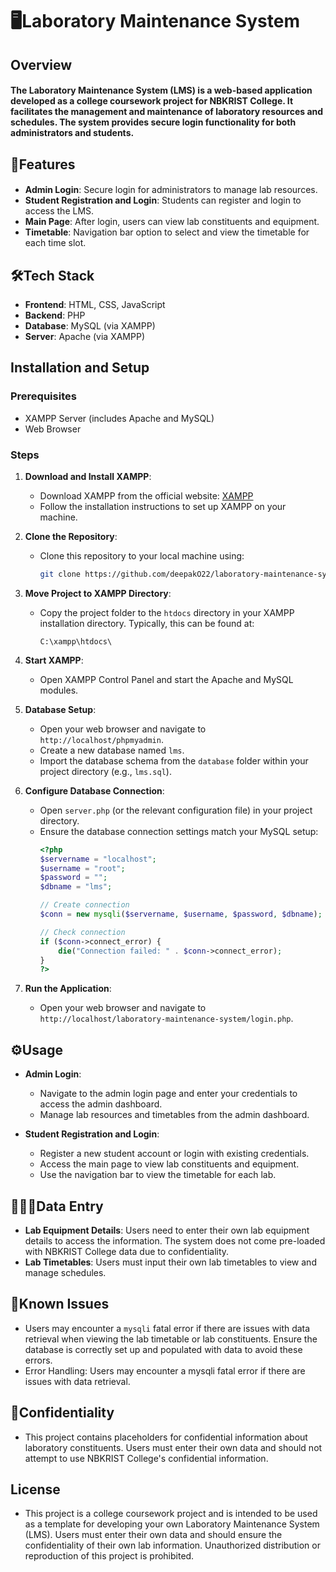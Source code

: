 # 🖥️Laboratory Maintenance System

## Overview
#### The Laboratory Maintenance System (LMS) is a web-based application developed as a college coursework project for NBKRIST College. It facilitates the management and maintenance of laboratory resources and schedules. The system provides secure login functionality for both administrators and students.

## 🎯Features
####
 - **Admin Login**: Secure login for administrators to manage lab resources.
 - **Student Registration and Login**: Students can register and login to access the LMS.
 - **Main Page**: After login, users can view lab constituents and equipment.
 - **Timetable**: Navigation bar option to select and view the timetable for each time slot.

## 🛠️Tech Stack
 - **Frontend**: HTML, CSS, JavaScript
 - **Backend**: PHP
 - **Database**: MySQL (via XAMPP)
 - **Server**: Apache (via XAMPP)
## Installation and Setup
 ### Prerequisites
   - XAMPP Server (includes Apache and MySQL)
   - Web Browser
 ### Steps
1. **Download and Install XAMPP**: 
   - Download XAMPP from the official website: [XAMPP](https://www.apachefriends.org/download.html)
   - Follow the installation instructions to set up XAMPP on your machine.
2. **Clone the Repository**:
   - Clone this repository to your local machine using:
     ```bash
     git clone https://github.com/deepakO22/laboratory-maintenance-system.git
     ```

3. **Move Project to XAMPP Directory**:
   - Copy the project folder to the `htdocs` directory in your XAMPP installation directory. Typically, this can be found at:
     ```
     C:\xampp\htdocs\
     ```

4. **Start XAMPP**:
   - Open XAMPP Control Panel and start the Apache and MySQL modules.

5. **Database Setup**:
   - Open your web browser and navigate to `http://localhost/phpmyadmin`.
   - Create a new database named `lms`.
   - Import the database schema from the `database` folder within your project directory (e.g., `lms.sql`).

6. **Configure Database Connection**:
   - Open `server.php` (or the relevant configuration file) in your project directory.
   - Ensure the database connection settings match your MySQL setup:
     ```php
     <?php
     $servername = "localhost";
     $username = "root";
     $password = "";
     $dbname = "lms";

     // Create connection
     $conn = new mysqli($servername, $username, $password, $dbname);

     // Check connection
     if ($conn->connect_error) {
         die("Connection failed: " . $conn->connect_error);
     }
     ?>
     ```

7. **Run the Application**:
   - Open your web browser and navigate to `http://localhost/laboratory-maintenance-system/login.php`.

## ⚙Usage
- **Admin Login**:
  - Navigate to the admin login page and enter your credentials to access the admin dashboard.
  - Manage lab resources and timetables from the admin dashboard.

- **Student Registration and Login**:
  - Register a new student account or login with existing credentials.
  - Access the main page to view lab constituents and equipment.
  - Use the navigation bar to view the timetable for each lab.

## 👩🏻‍💻Data Entry
- **Lab Equipment Details**: Users need to enter their own lab equipment details to access the information. The system does not come pre-loaded with NBKRIST College data due to confidentiality.
- **Lab Timetables**: Users must input their own lab timetables to view and manage schedules.

## 📝Known Issues
- Users may encounter a `mysqli` fatal error if there are issues with data retrieval when viewing the lab timetable or lab constituents. Ensure the database is correctly set up and populated with data to avoid these errors.
- Error Handling: Users may encounter a mysqli fatal error if there are issues with data retrieval.

## 🔐Confidentiality
- This project contains placeholders for confidential information about laboratory constituents. Users must enter their own data and should not attempt to use NBKRIST College's confidential information.

## License
- This project is a college coursework project and is intended to be used as a template for developing your own Laboratory Maintenance System (LMS). Users must enter their own data and should ensure the confidentiality of their own lab information. Unauthorized distribution or reproduction of this project is prohibited.
